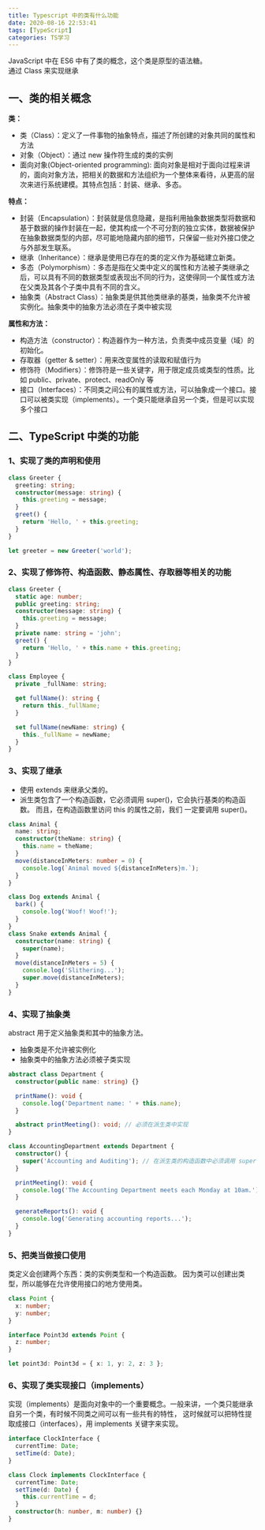 ```yaml
---
title: Typescript 中的类有什么功能
date: 2020-08-16 22:53:41
tags: [TypeScript]
categories: TS学习
---
```


JavaScript 中在 ES6 中有了类的概念，这个类是原型的语法糖。  
通过 Class 来实现继承

## 一、类的相关概念

**类：**

- 类（Class）：定义了一件事物的抽象特点，描述了所创建的对象共同的属性和方法
- 对象（Object）：通过 new 操作符生成的类的实例
- 面向对象(Object-oriented programming): 面向对象是相对于面向过程来讲的，面向对象方法，把相关的数据和方法组织为一个整体来看待，从更高的层次来进行系统建模。其特点包括：封装、继承、多态。

**特点：**

- 封装（Encapsulation）：封装就是信息隐藏，是指利用抽象数据类型将数据和基于数据的操作封装在一起，使其构成一个不可分割的独立实体，数据被保护在抽象数据类型的内部，尽可能地隐藏内部的细节，只保留一些对外接口使之与外部发生联系。
- 继承（Inheritance）：继承是使用已存在的类的定义作为基础建立新类。
- 多态（Polymorphism）：多态是指在父类中定义的属性和方法被子类继承之后，可以具有不同的数据类型或表现出不同的行为，这使得同一个属性或方法在父类及其各个子类中具有不同的含义。
- 抽象类（Abstract Class）：抽象类是供其他类继承的基类，抽象类不允许被实例化。抽象类中的抽象方法必须在子类中被实现

**属性和方法：**

- 构造方法（constructor）：构造器作为一种方法，负责类中成员变量（域）的初始化。
- 存取器（getter & setter）：用来改变属性的读取和赋值行为
- 修饰符（Modifiers）：修饰符是一些关键字，用于限定成员或类型的性质。比如 public、private、protect、readOnly 等
- 接口（Interfaces）：不同类之间公有的属性或方法，可以抽象成一个接口。接口可以被类实现（implements）。一个类只能继承自另一个类，但是可以实现多个接口

## 二、TypeScript 中类的功能

### 1、实现了类的声明和使用

```ts
class Greeter {
  greeting: string;
  constructor(message: string) {
    this.greeting = message;
  }
  greet() {
    return 'Hello, ' + this.greeting;
  }
}

let greeter = new Greeter('world');
```

### 2、实现了修饰符、构造函数、静态属性、存取器等相关的功能

```ts
class Greeter {
  static age: number;
  public greeting: string;
  constructor(message: string) {
    this.greeting = message;
  }
  private name: string = 'john';
  greet() {
    return 'Hello, ' + this.name + this.greeting;
  }
}

class Employee {
  private _fullName: string;

  get fullName(): string {
    return this._fullName;
  }

  set fullName(newName: string) {
    this._fullName = newName;
  }
}
```

### 3、实现了继承

- 使用 extends 来继承父类的。
- 派生类包含了一个构造函数，它必须调用 super()，它会执行基类的构造函数。 而且，在构造函数里访问 this 的属性之前，我们 一定要调用 super()。

```ts
class Animal {
  name: string;
  constructor(theName: string) {
    this.name = theName;
  }
  move(distanceInMeters: number = 0) {
    console.log(`Animal moved ${distanceInMeters}m.`);
  }
}

class Dog extends Animal {
  bark() {
    console.log('Woof! Woof!');
  }
}
class Snake extends Animal {
  constructor(name: string) {
    super(name);
  }
  move(distanceInMeters = 5) {
    console.log('Slithering...');
    super.move(distanceInMeters);
  }
}
```

### 4、实现了抽象类

abstract 用于定义抽象类和其中的抽象方法。

- 抽象类是不允许被实例化
- 抽象类中的抽象方法必须被子类实现

```ts
abstract class Department {
  constructor(public name: string) {}

  printName(): void {
    console.log('Department name: ' + this.name);
  }

  abstract printMeeting(): void; // 必须在派生类中实现
}

class AccountingDepartment extends Department {
  constructor() {
    super('Accounting and Auditing'); // 在派生类的构造函数中必须调用 super()
  }

  printMeeting(): void {
    console.log('The Accounting Department meets each Monday at 10am.');
  }

  generateReports(): void {
    console.log('Generating accounting reports...');
  }
}
```

### 5、把类当做接口使用

类定义会创建两个东西：类的实例类型和一个构造函数。 因为类可以创建出类型，所以能够在允许使用接口的地方使用类。

```ts
class Point {
  x: number;
  y: number;
}

interface Point3d extends Point {
  z: number;
}

let point3d: Point3d = { x: 1, y: 2, z: 3 };
```

### 6、实现了类实现接口（implements）

实现（implements）是面向对象中的一个重要概念。一般来讲，一个类只能继承自另一个类，有时候不同类之间可以有一些共有的特性，
这时候就可以把特性提取成接口（interfaces），用 implements 关键字来实现。

```ts
interface ClockInterface {
  currentTime: Date;
  setTime(d: Date);
}

class Clock implements ClockInterface {
  currentTime: Date;
  setTime(d: Date) {
    this.currentTime = d;
  }
  constructor(h: number, m: number) {}
}
```
